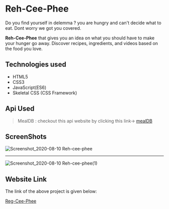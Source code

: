 # Reh-Cee-Phee
<p> Do you find yourself in delemma ? you are hungry and can't decide what to eat. Dont worry we got you covered.</p><strong>Reh-Cee-Phee</strong> that gives you an idea on what you should have to make your hunger go away. Discover recipes, ingredients, and videos based on the food you love.

## Technologies used

- HTML5
- CSS3
- JavaScript(ES6)
- Skeletal CSS (CSS Framework)

## Api Used

> MealDB : checkout this api website by clicking this link-> [mealDB](https://www.themealdb.com/api.php)

##  ScreenShots

![Screenshot_2020-08-10 Reh-cee-phee](https://user-images.githubusercontent.com/51753810/89813738-c1526500-db5f-11ea-8035-15377fadd7d1.png)

<hr>

![Screenshot_2020-08-10 Reh-cee-phee(1)](https://user-images.githubusercontent.com/51753810/89813750-c7e0dc80-db5f-11ea-8dba-b078ef707048.png)

## Website Link
<p>The link of the above project is given below:  

[Reg-Cee-Phee](https://reh-cee-phee.web.app)
 </p>



